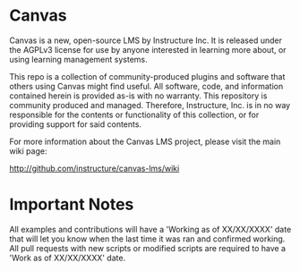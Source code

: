 # Canvas
Canvas is a new, open-source LMS by Instructure Inc. It is released under the AGPLv3 license for use by anyone interested in learning more about, or using learning management systems.

This repo is a collection of community-produced plugins and software that others using Canvas might find useful. All software, code, and information contained herein is provided as-is with no warranty. This repository is community produced and managed. Therefore, Instructure, Inc. is in no way responsible for the contents or functionality of this collection, or for providing support for said contents.

For more information about the Canvas LMS project, please visit the main wiki page:

http://github.com/instructure/canvas-lms/wiki

Important Notes
======
All examples and contributions will have a 'Working as of XX/XX/XXXX' date that will let you know when the last time it was ran and confirmed working. All pull requests with new scripts or modified scripts are required to have a 'Work as of XX/XX/XXXX' date.
